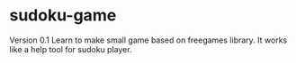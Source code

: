 # sudoku-game
Version 0.1
Learn to make small game based on freegames library. It works like a help tool for sudoku player.
